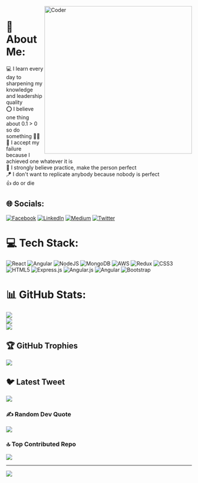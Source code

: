 
<img align="right" src="https://media4.giphy.com/media/qgQUggAC3Pfv687qPC/giphy.gif" alt="Coder" width="400">

# 💫 About Me:
💻 I learn every day to sharpening my knowledge and leadership quality<br>⭕️ I believe one thing about 0.1 > 0 so do something ✌🏻<br>🏹 I accept my failure because I achieved one whatever it is<br>🥊 I strongly believe practice, make the person perfect<br>🪁 I don't want to replicate anybody because nobody is perfect<br>👍 do or die <br>


## 🌐 Socials:
[![Facebook](https://img.shields.io/badge/Facebook-%231877F2.svg?logo=Facebook&logoColor=white)](https://facebook.com/https://www.facebook.com/profile.php?id=100008792555505&mibextid=ZbWKwL) [![LinkedIn](https://img.shields.io/badge/LinkedIn-%230077B5.svg?logo=linkedin&logoColor=white)](https://linkedin.com/in/linkedin.com/in/dina-dinakaran-97807b17a) [![Medium](https://img.shields.io/badge/Medium-12100E?logo=medium&logoColor=white)](https://medium.com/@medium.com/@dinadinakaran143) [![Twitter](https://img.shields.io/badge/Twitter-%231DA1F2.svg?logo=Twitter&logoColor=white)](https://twitter.com/https://twitter.com/dinadinakaran12) 

# 💻 Tech Stack:
![React](https://img.shields.io/badge/react-%2320232a.svg?style=for-the-badge&logo=react&logoColor=%2361DAFB)
![Angular](https://img.shields.io/badge/angular-%23DD0031.svg?style=for-the-badge&logo=angular&logoColor=white) ![NodeJS](https://img.shields.io/badge/node.js-6DA55F?style=for-the-badge&logo=node.js&logoColor=white) ![MongoDB](https://img.shields.io/badge/MongoDB-%234ea94b.svg?style=for-the-badge&logo=mongodb&logoColor=white) ![AWS](https://img.shields.io/badge/AWS-%23FF9900.svg?style=for-the-badge&logo=amazon-aws&logoColor=white) ![Redux](https://img.shields.io/badge/redux-%23593d88.svg?style=for-the-badge&logo=redux&logoColor=white) ![CSS3](https://img.shields.io/badge/css3-%231572B6.svg?style=for-the-badge&logo=css3&logoColor=white) ![HTML5](https://img.shields.io/badge/html5-%23E34F26.svg?style=for-the-badge&logo=html5&logoColor=white) ![Express.js](https://img.shields.io/badge/express.js-%23404d59.svg?style=for-the-badge&logo=express&logoColor=%2361DAFB) ![Angular.js](https://img.shields.io/badge/angular.js-%23E23237.svg?style=for-the-badge&logo=angularjs&logoColor=white) ![Angular](https://img.shields.io/badge/angular-%23DD0031.svg?style=for-the-badge&logo=angular&logoColor=white) ![Bootstrap](https://img.shields.io/badge/bootstrap-%23563D7C.svg?style=for-the-badge&logo=bootstrap&logoColor=white)
# 📊 GitHub Stats:
![](https://github-readme-stats.vercel.app/api?username=DinaDinakaran&theme=dark&hide_border=true&include_all_commits=false&count_private=false)<br/>
![](https://github-readme-streak-stats.herokuapp.com/?user=DinaDinakaran&theme=dark&hide_border=true)<br/>
![](https://github-readme-stats.vercel.app/api/top-langs/?username=DinaDinakaran&theme=dark&hide_border=true&include_all_commits=false&count_private=false&layout=compact)

## 🏆 GitHub Trophies
![](https://github-profile-trophy.vercel.app/?username=DinaDinakaran&theme=radical&no-frame=true&no-bg=true&margin-w=4)

## 🐦 Latest Tweet
[![](https://gtce.itsvg.in/api?username=https://twitter.com/dinadinakaran12)](https://github.com/VishwaGauravIn/github-twitter-card-embed)

### ✍️ Random Dev Quote
![](https://quotes-github-readme.vercel.app/api?type=vetical&theme=radical)

### 🔝 Top Contributed Repo
![](https://github-contributor-stats.vercel.app/api?username=DinaDinakaran&limit=5&theme=dark&combine_all_yearly_contributions=true)

---
[![](https://visitcount.itsvg.in/api?id=DinaDinakaran&icon=0&color=0)](https://visitcount.itsvg.in)

<!-- Proudly created with GPRM ( https://gprm.itsvg.in ) -->
